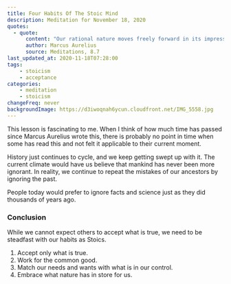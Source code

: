 ```yaml
---
title: Four Habits Of The Stoic Mind
description: Meditation for November 18, 2020
quotes: 
  - quote:
      content: "Our rational nature moves freely forward in its impressions when it: 1.) accepts nothing false or uncertain; 2.) directs its impulses only to acts for the common good; 3.) limits its desires and aversions only to what’s in its own power; 4.) embraces everything nature assigns it."
      author: Marcus Aurelius
      source: Meditations, 8.7
last_updated_at: 2020-11-18T07:28:00
tags:
    - stoicism
    - acceptance
categories:
    - meditation
    - stoicism
changeFreq: never
backgroundImage: https://d3iwoqnah6ycun.cloudfront.net/IMG_5558.jpg
---
```


This lesson is fascinating to me. When I think of how much time has passed since Marcus Aurelius wrote this, there is 
probably no point in time when some has read this and not felt it applicable to their current moment. 

History just continues to cycle, and we keep getting swept up with it. The current climate would have us believe that 
mankind has never been more ignorant. In reality, we continue to repeat the mistakes of our ancestors by ignoring the 
past.

People today would prefer to ignore facts and science just as they did thousands of years ago.

### Conclusion 

While we cannot expect others to accept what is true, we need to be steadfast with our habits as Stoics. 

<ol>
<li>Accept only what is true.</li>
<li>Work for the common good.</li>
<li>Match our needs and wants with what is in our control.</li>
<li>Embrace what nature has in store for us.</li>
</ol>
